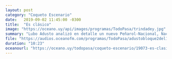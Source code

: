 ```yaml
---
layout: post
category: "Coqueto Escenario"
date:   2019-09-02 11:45:00 -0300
title:  "Es clásico"
image: "https://oceano.uy/api/images/programas/TodoPasa/trindadey.jpg"
summary: "Lubo Adusto analizó en detalle un nuevo Peñarol-Nacional, Nacional-Peñarol con medidas que se cumplieron, y otras que no. De yapa un completo #UnoXUno dedicado a los protagonistas."
file: "https://audios.oceanofm.com/programas/TodoPasa/adustobloque2del1del2.mp3"
duration: "10:23"
oceanourl: "https://oceano.uy/todopasa/coqueto-escenario/19073-es-clasico"
---
```


